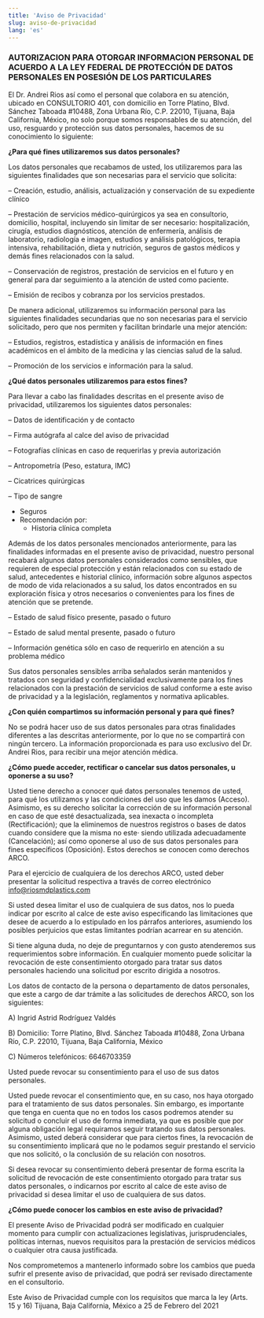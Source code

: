 ```yaml
---
title: 'Aviso de Privacidad'
slug: aviso-de-privacidad
lang: 'es'
---
```


### AUTORIZACION PARA OTORGAR INFORMACION PERSONAL DE ACUERDO A LA LEY FEDERAL DE PROTECCIÓN DE DATOS PERSONALES EN POSESIÓN DE LOS PARTICULARES

El Dr. Andrei Rios así como el personal que colabora en su atención, ubicado en CONSULTORIO 401, con domicilio en Torre Platino, Blvd. Sánchez Taboada #10488, Zona Urbana Río, C.P. 22010, Tijuana, Baja California, México, no solo porque somos responsables de su atención, del uso, resguardo y protección sus datos personales, hacemos de su conocimiento lo siguiente:

**¿Para qué fines utilizaremos sus datos personales?**

Los datos personales que recabamos de usted, los utilizaremos para las siguientes finalidades que son necesarias para el servicio que solicita:

– Creación, estudio, análisis, actualización y conservación de su expediente clínico

– Prestación de servicios médico-quirúrgicos ya sea en consultorio, domicilio, hospital, incluyendo sin limitar de ser necesario: hospitalización, cirugía, estudios diagnósticos, atención de enfermería, análisis de laboratorio, radiología e imagen, estudios y análisis patológicos, terapia intensiva, rehabilitación, dieta y nutrición, seguros de gastos médicos y demás fines relacionados con la salud.

– Conservación de registros, prestación de servicios en el futuro y en general para dar seguimiento a la atención de usted como paciente.

– Emisión de recibos y cobranza por los servicios prestados.

De manera adicional, utilizaremos su información personal para las siguientes finalidades secundarias que no son necesarias para el servicio solicitado, pero que nos permiten y facilitan brindarle una mejor atención:

– Estudios, registros, estadística y análisis de información en fines académicos en el ámbito de la medicina y las ciencias salud de la salud.

– Promoción de los servicios e información para la salud.

**¿Qué datos personales utilizaremos para estos fines?**

Para llevar a cabo las finalidades descritas en el presente aviso de privacidad, utilizaremos los siguientes datos personales:

– Datos de identificación y de contacto

– Firma autógrafa al calce del aviso de privacidad

– Fotografías clínicas en caso de requerirlas y previa autorización

– Antropometría (Peso, estatura, IMC)

– Cicatrices quirúrgicas

– Tipo de sangre

- Seguros
- Recomendación por:
  - Historia clínica completa

Además de los datos personales mencionados anteriormente, para las finalidades informadas en el presente aviso de privacidad, nuestro personal recabará algunos datos personales considerados como sensibles, que requieren de especial protección y están relacionados con su estado de salud, antecedentes e historial clínico, información sobre algunos aspectos de modo de vida relacionados a su salud, los datos encontrados en su exploración física y otros necesarios o convenientes para los fines de atención que se pretende.

– Estado de salud físico presente, pasado o futuro

– Estado de salud mental presente, pasado o futuro

– Información genética sólo en caso de requerirlo en atención a su problema médico

Sus datos personales sensibles arriba señalados serán mantenidos y tratados con seguridad y confidencialidad exclusivamente para los fines relacionados con la prestación de servicios de salud conforme a este aviso de privacidad y a la legislación, reglamentos y normativa aplicables.

**¿Con quién compartimos su información personal y para qué fines?**

No se podrá hacer uso de sus datos personales para otras finalidades diferentes a las descritas anteriormente, por lo que no se compartirá con ningún tercero. La información proporcionada es para uso exclusivo del Dr. Andrei Rios, para recibir una mejor atención médica.

**¿Cómo puede acceder, rectificar o cancelar sus datos personales, u oponerse a su uso?**

Usted tiene derecho a conocer qué datos personales tenemos de usted, para qué los utilizamos y las condiciones del uso que les damos (Acceso). Asimismo, es su derecho solicitar la corrección de su información personal en caso de que esté desactualizada, sea inexacta o incompleta (Rectificación); que la eliminemos de nuestros registros o bases de datos cuando considere que la misma no este· siendo utilizada adecuadamente (Cancelación); así como oponerse al uso de sus datos personales para fines específicos (Oposición). Estos derechos se conocen como derechos ARCO.

Para el ejercicio de cualquiera de los derechos ARCO, usted deber presentar la solicitud respectiva a través de correo electrónico [info@riosmdplastics.com](mailto:info@riosmdplastics.com)

Si usted desea limitar el uso de cualquiera de sus datos, nos lo pueda indicar por escrito al calce de este aviso especificando las limitaciones que desee de acuerdo a lo estipulado en los párrafos anteriores, asumiendo los posibles perjuicios que estas limitantes podrían acarrear en su atención.

Si tiene alguna duda, no deje de preguntarnos y con gusto atenderemos sus requerimientos sobre información. En cualquier momento puede solicitar la revocación de este consentimiento otorgado para tratar sus datos personales haciendo una solicitud por escrito dirigida a nosotros.

Los datos de contacto de la persona o departamento de datos personales, que este a cargo de dar trámite a las solicitudes de derechos ARCO, son los siguientes:

A) Ingrid Astrid Rodríguez Valdés

B) Domicilio: Torre Platino, Blvd. Sánchez Taboada #10488, Zona Urbana Río, C.P. 22010, Tijuana, Baja California, México

C) Números telefónicos: 6646703359

Usted puede revocar su consentimiento para el uso de sus datos personales.

Usted puede revocar el consentimiento que, en su caso, nos haya otorgado para el tratamiento de sus datos personales. Sin embargo, es importante que tenga en cuenta que no en todos los casos podremos atender su solicitud o concluir el uso de forma inmediata, ya que es posible que por alguna obligación legal requiramos seguir tratando sus datos personales. Asimismo, usted deberá considerar que para ciertos fines, la revocación de su consentimiento implicará que no le podamos seguir prestando el servicio que nos solicitó, o la conclusión de su relación con nosotros.

Si desea revocar su consentimiento deberá presentar de forma escrita la solicitud de revocación de este consentimiento otorgado para tratar sus datos personales, o indicarnos por escrito al calce de este aviso de privacidad si desea limitar el uso de cualquiera de sus datos.

**¿Cómo puede conocer los cambios en este aviso de privacidad?**

El presente Aviso de Privacidad podrá ser modificado en cualquier momento para cumplir con actualizaciones legislativas, jurisprudenciales, políticas internas, nuevos requisitos para la prestación de servicios médicos o cualquier otra causa justificada.

Nos comprometemos a mantenerlo informado sobre los cambios que pueda sufrir el presente aviso de privacidad, que podrá ser revisado directamente en el consultorio.

Este Aviso de Privacidad cumple con los requisitos que marca la ley (Arts. 15 y 16) Tijuana, Baja California, México a 25 de Febrero del 2021
